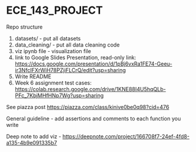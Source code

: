 # ECE_143_PROJECT

Repo structure
1) datasets/  - put all datasets
2) data_cleaning/ - put all data cleaning code
3) viz ipynb file - visualization file
4) link to Google Slides Presentation, read-only link: https://docs.google.com/presentation/d/1pBj6vxRa1FE74-Geeu-ir3NfcIFXrWiH78PZjiFLCrQ/edit?usp=sharing
5) Write README
6) Week 6 assignment test cases: https://colab.research.google.com/drive/1KNE88I4U5hqQLb-PFc_7KbjMHfHNp7Wg?usp=sharing

See piazza post https://piazza.com/class/kinive0be0q98?cid=476

General guideline - add assertions and comments to each function you write

Deep note to add viz - https://deepnote.com/project/166708f7-24ef-4fd8-a135-4b9e091335b7

